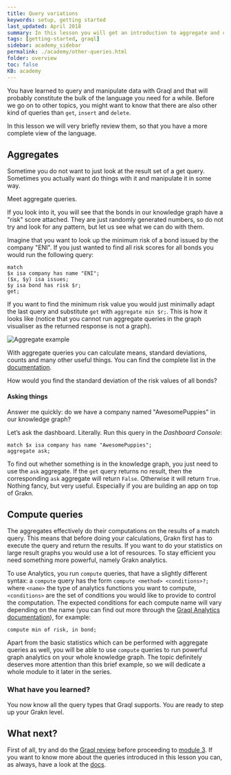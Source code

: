 ```yaml
---
title: Query variations
keywords: setup, getting started
last_updated: April 2018
summary: In this lesson you will get an introduction to aggregate and compute queries.
tags: [getting-started, graql]
sidebar: academy_sidebar
permalink: ./academy/other-queries.html
folder: overview
toc: false
KB: academy
---
```


You have learned to query and manipulate data with Graql and that will probably constitute the bulk of the language you need for a while. Before we go on to other topics, you might want to know that there are also other kind of queries than `get`, `insert` and `delete`.

In this lesson we will very briefly review them, so that you have a more complete view of the language.

## Aggregates
Sometime you do not want to just look at the result set of a get query. Sometimes you actually want do things with it and manipulate it in some way.

Meet aggregate queries.

If you look into it, you will see that the bonds in our knowledge graph have a "risk" score attached. They are just randomly generated numbers, so do not try and look for any pattern, but let us see what we can do with them.

Imagine that you want to look up the minimum risk of a bond issued by the company "ENI". If you just wanted to find all risk scores for all bonds you would run the following query:

```graql
match
$x isa company has name "ENI";
($x, $y) isa issues;
$y isa bond has risk $r;
get;
```

If you want to find the minimum risk value you would just minimally adapt the last query and substitute `get` with  `aggregate min $r;`. This is how it looks like (notice that you cannot run aggregate queries in the graph visualiser as the returned response is not a graph).

  ![Aggregate example](/images/academy/2-graql/aggregate-query.png)

With aggregate queries you can calculate means, standard deviations, counts and many other useful things. You can find the complete list in the [documentation](..//docs/querying-data/aggregate-queries).

How would you find the standard deviation of the risk values of all bonds?


#### Asking things
Answer me quickly: do we have a company named "AwesomePuppies" in our knowledge graph?

Let’s ask the dashboard. Literally. Run this query in the _Dashboard Console_:

```graql
match $x isa company has name "AwesomePuppies";
aggregate ask;
```

To find out whether something is in the knowledge graph, you just need to use the `ask` aggregate. If the `get` query returns no result, then the corresponding `ask` aggregate will return `False`. Otherwise it will return `True`. Nothing fancy, but very useful. Especially if you are building an app on top of Grakn.


## Compute queries
The aggregates effectively do their computations on the results of a match query. This means that before doing your calculations, Grakn first has to execute the query and return the results. If you want to do your statistics on large result graphs you would use a lot of resources. To stay efficient you need something more powerful, namely Grakn analytics.

To use Analytics, you run `compute` queries, that have a slightly different syntax: a `compute` query has the form `compute <method> <conditions>?;` where `<name>` the type of analytics functions you want to compute, `<conditions>` are the set of conditions you would like to provide to control the computation. The expected conditions for each compute name will vary depending on the name (you can find out more through the [Graql Analytics documentation](../docs/distributed-analytics/overview)), for example:

```graql
compute min of risk, in bond;
```

Apart from the basic statistics which can be performed with aggregate queries as well, you will be able to use `compute` queries to run powerful graph analytics on your whole knowledge graph. The topic definitely deserves more attention than this brief example, so we will dedicate a whole module to it later in the series.


### What have you learned?
You now know all the query types that Graql supports. You are ready to step up your Grakn level.


## What next?
First of all, try and do the [Graql review](./graql-review.html) before proceeding to [module 3](./schema-elements.html). If you want to know more about the queries introduced in this lesson you can, as always, have a look at the [docs](../index.html).
